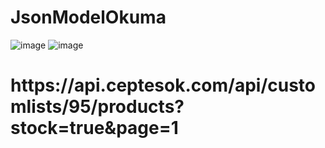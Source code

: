 # JsonModelOkuma
![image](https://github.com/yasinenessisik/JsonModelOkuma/assets/128436451/951255b1-7987-473f-99b2-4674aa7bc910)
![image](https://github.com/yasinenessisik/JsonModelOkuma/assets/128436451/7f5b22dd-e8b3-47e0-b121-cd2002c0907e)

<h1>https://api.ceptesok.com/api/customlists/95/products?stock=true&page=1</h1>
